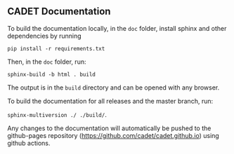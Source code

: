 ## CADET Documentation


To build the documentation locally, in the `doc` folder, install sphinx and other dependencies by running

```
pip install -r requirements.txt

```

Then, in the `doc` folder, run:

`sphinx-build -b html . build` 

The output is in the `build` directory and can be opened with any browser.

To build the documentation for all releases and the master branch, run:

`sphinx-multiversion ./ ./build/`. 

Any changes to the documentation will automatically be pushed to the github-pages repository (https://github.com/cadet/cadet.github.io) using github actions.
